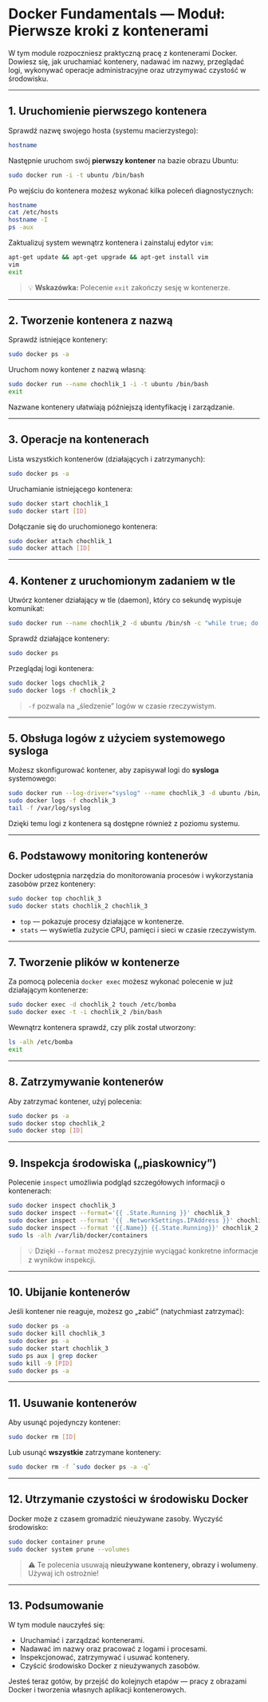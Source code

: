 # Docker Fundamentals — Moduł: Pierwsze kroki z kontenerami

W tym module rozpoczniesz praktyczną pracę z kontenerami Docker.  
Dowiesz się, jak uruchamiać kontenery, nadawać im nazwy, przeglądać logi, wykonywać operacje administracyjne oraz utrzymywać czystość w środowisku.

---

## 1. Uruchomienie pierwszego kontenera

Sprawdź nazwę swojego hosta (systemu macierzystego):

```bash
hostname
```

Następnie uruchom swój **pierwszy kontener** na bazie obrazu Ubuntu:

```bash
sudo docker run -i -t ubuntu /bin/bash
```

Po wejściu do kontenera możesz wykonać kilka poleceń diagnostycznych:

```bash
hostname
cat /etc/hosts
hostname -I
ps -aux
```

Zaktualizuj system wewnątrz kontenera i zainstaluj edytor `vim`:

```bash
apt-get update && apt-get upgrade && apt-get install vim
vim
exit
```

> 💡 **Wskazówka:** Polecenie `exit` zakończy sesję w kontenerze.

---

## 2. Tworzenie kontenera z nazwą

Sprawdź istniejące kontenery:

```bash
sudo docker ps -a
```

Uruchom nowy kontener z nazwą własną:

```bash
sudo docker run --name chochlik_1 -i -t ubuntu /bin/bash
exit
```

Nazwane kontenery ułatwiają późniejszą identyfikację i zarządzanie.

---

## 3. Operacje na kontenerach

Lista wszystkich kontenerów (działających i zatrzymanych):

```bash
sudo docker ps -a
```

Uruchamianie istniejącego kontenera:

```bash
sudo docker start chochlik_1
sudo docker start [ID]
```

Dołączanie się do uruchomionego kontenera:

```bash
sudo docker attach chochlik_1
sudo docker attach [ID]
```

---

## 4. Kontener z uruchomionym zadaniem w tle

Utwórz kontener działający w tle (daemon), który co sekundę wypisuje komunikat:

```bash
sudo docker run --name chochlik_2 -d ubuntu /bin/sh -c "while true; do echo praca praca; sleep 1; done"
```

Sprawdź działające kontenery:

```bash
sudo docker ps
```

Przeglądaj logi kontenera:

```bash
sudo docker logs chochlik_2
sudo docker logs -f chochlik_2
```

> `-f` pozwala na „śledzenie” logów w czasie rzeczywistym.

---

## 5. Obsługa logów z użyciem systemowego sysloga

Możesz skonfigurować kontener, aby zapisywał logi do **sysloga** systemowego:

```bash
sudo docker run --log-driver="syslog" --name chochlik_3 -d ubuntu /bin/sh -c "while true; do echo praca praca; sleep 1; done"
sudo docker logs -f chochlik_3
tail -f /var/log/syslog
```

Dzięki temu logi z kontenera są dostępne również z poziomu systemu.

---

## 6. Podstawowy monitoring kontenerów

Docker udostępnia narzędzia do monitorowania procesów i wykorzystania zasobów przez kontenery:

```bash
sudo docker top chochlik_3
sudo docker stats chochlik_2 chochlik_3
```

- `top` — pokazuje procesy działające w kontenerze.  
- `stats` — wyświetla zużycie CPU, pamięci i sieci w czasie rzeczywistym.

---

## 7. Tworzenie plików w kontenerze

Za pomocą polecenia `docker exec` możesz wykonać polecenie w już działającym kontenerze:

```bash
sudo docker exec -d chochlik_2 touch /etc/bomba
sudo docker exec -t -i chochlik_2 /bin/bash
```

Wewnątrz kontenera sprawdź, czy plik został utworzony:

```bash
ls -alh /etc/bomba
exit
```

---

## 8. Zatrzymywanie kontenerów

Aby zatrzymać kontener, użyj polecenia:

```bash
sudo docker ps -a
sudo docker stop chochlik_2
sudo docker stop [ID]
```

---

## 9. Inspekcja środowiska („piaskownicy”)

Polecenie `inspect` umożliwia podgląd szczegółowych informacji o kontenerach:

```bash
sudo docker inspect chochlik_3
sudo docker inspect --format='{{ .State.Running }}' chochlik_3
sudo docker inspect --format '{{ .NetworkSettings.IPAddress }}' chochlik_3
sudo docker inspect --format '{{.Name}} {{.State.Running}}' chochlik_2 chochlik_3
sudo ls -alh /var/lib/docker/containers
```

> 💡 Dzięki `--format` możesz precyzyjnie wyciągać konkretne informacje z wyników inspekcji.

---

## 10. Ubijanie kontenerów

Jeśli kontener nie reaguje, możesz go „zabić” (natychmiast zatrzymać):

```bash
sudo docker ps -a
sudo docker kill chochlik_3
sudo docker ps -a
sudo docker start chochlik_3
sudo ps aux | grep docker
sudo kill -9 [PID]
sudo docker ps -a
```

---

## 11. Usuwanie kontenerów

Aby usunąć pojedynczy kontener:

```bash
sudo docker rm [ID]
```

Lub usunąć **wszystkie** zatrzymane kontenery:

```bash
sudo docker rm -f `sudo docker ps -a -q`
```

---

## 12. Utrzymanie czystości w środowisku Docker

Docker może z czasem gromadzić nieużywane zasoby. Wyczyść środowisko:

```bash
sudo docker container prune
sudo docker system prune --volumes
```

> ⚠️ Te polecenia usuwają **nieużywane kontenery, obrazy i wolumeny**. Używaj ich ostrożnie!

---

## 13. Podsumowanie

W tym module nauczyłeś się:
- Uruchamiać i zarządzać kontenerami.
- Nadawać im nazwy oraz pracować z logami i procesami.
- Inspekcjonować, zatrzymywać i usuwać kontenery.
- Czyścić środowisko Docker z nieużywanych zasobów.

Jesteś teraz gotów, by przejść do kolejnych etapów — pracy z obrazami Docker i tworzenia własnych aplikacji kontenerowych.
